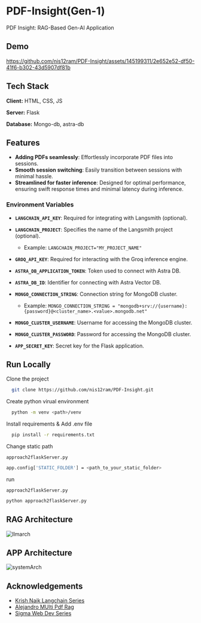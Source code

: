 
# PDF-Insight(Gen-1)

PDF Insight: RAG-Based Gen-AI Application

## Demo

https://github.com/nis12ram/PDF-Insight/assets/145199311/2e652e52-df50-41f6-b302-43d5907df81b


## Tech Stack

**Client:** HTML, CSS, JS

**Server:** Flask

**Database:** Mongo-db, astra-db


## Features

- **Adding PDFs seamlessly**: Effortlessly incorporate PDF files into sessions.
- **Smooth session switching**: Easily transition between sessions with minimal hassle.
- **Streamlined for faster inference**: Designed for optimal performance, ensuring swift response times and minimal latency during inference.



### Environment Variables

- **`LANGCHAIN_API_KEY`**: Required for integrating with Langsmith (optional).

- **`LANGCHAIN_PROJECT`**: Specifies the name of the Langsmith project (optional).
  - Example: `LANGCHAIN_PROJECT="MY_PROJECT_NAME"`

- **`GROQ_API_KEY`**: Required for interacting with the Groq inference engine.

- **`ASTRA_DB_APPLICATION_TOKEN`**: Token used to connect with Astra DB.

- **`ASTRA_DB_ID`**: Identifier for connecting with Astra Vector DB.

- **`MONGO_CONNECTION_STRING`**: Connection string for MongoDB cluster.
  - Example: `MONGO_CONNECTION_STRING = "mongodb+srv://{username}:{password}@<cluster_name>.<value>.mongodb.net"`

- **`MONGO_CLUSTER_USERNAME`**: Username for accessing the MongoDB cluster.

- **`MONGO_CLUSTER_PASSWORD`**: Password for accessing the MongoDB cluster.

- **`APP_SECRET_KEY`**: Secret key for the Flask application.






 
  


## Run Locally

Clone the project

```bash
  git clone https://github.com/nis12ram/PDF-Insight.git
```

Create python virual environment

```bash
  python -m venv <path>/venv
```

Install requirements & Add .env file

```bash
  pip install -r requirements.txt
```

Change static path

`approach2flaskServer.py`
```bash
app.config['STATIC_FOLDER'] = <path_to_your_static_folder>
```
run 

`approach2flaskServer.py`
```bash
python approach2flaskServer.py
```

## RAG Architecture

![llmarch](https://github.com/nis12ram/PDF-Insight/assets/145199311/b0bf6412-cc98-4b15-a6a8-1dfae6ce09b3)

## APP Architecture

![systemArch](https://github.com/nis12ram/PDF-Insight/assets/145199311/9c4945a5-6c79-4ec4-97d1-aa2aabda9f20)



## Acknowledgements

 - [Krish Naik Langchain Series](https://youtu.be/KmQOlg5YfU0?si=rqIx6z1hURf47dWV)
 - [Alejandro MUlti Pdf Rag ](https://youtu.be/dXxQ0LR-3Hg?si=PjOJa3jSh77AXpbb)
 - [Sigma Web Dev Series](https://youtube.com/playlist?list=PLu0W_9lII9agq5TrH9XLIKQvv0iaF2X3w&si=XcFN0cZ2jyBfVvRK)

